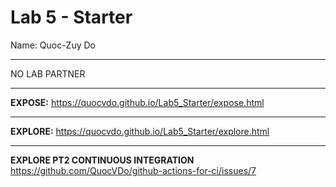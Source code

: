 # Lab 5 - Starter
Name: Quoc-Zuy Do

---

NO LAB PARTNER

---

**EXPOSE:** https://quocvdo.github.io/Lab5_Starter/expose.html

---

**EXPLORE:** https://quocvdo.github.io/Lab5_Starter/explore.html

---

**EXPLORE PT2 CONTINUOUS INTEGRATION** https://github.com/QuocVDo/github-actions-for-ci/issues/7
